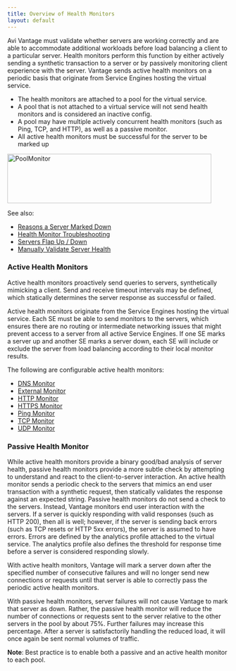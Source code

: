 ```yaml
---
title: Overview of Health Monitors
layout: default
---
```

Avi Vantage must validate whether servers are working correctly and are able to accommodate additional workloads before load balancing a client to a particular server. Health monitors perform this function by either actively sending a synthetic transaction to a server or by passively monitoring client experience with the server. Vantage sends active health monitors on a periodic basis that originate from Service Engines hosting the virtual service.

* The health monitors are attached to a pool for the virtual service.
* A pool that is not attached to a virtual service will not send health monitors and is considered an inactive config.
* A pool may have multiple actively concurrent health monitors (such as Ping, TCP, and HTTP), as well as a passive monitor.
* All active health monitors must be successful for the server to be marked up 

<a href="img/PoolMonitor.png"><img class="wp-image-9164 alignright" src="img/PoolMonitor.png" alt="PoolMonitor" width="463" height="112"></a>

See also:

* <a href="/docs/16.2.2/why-is-a-server-marked-down">Reasons a Server Marked Down</a>
* <a href="/docs/16.2.2/health-monitor-troubleshooting">Health Monitor Troubleshooting</a>
* <a href="/docs/16.2.2/servers-flapping-up-down">Servers Flap Up / Down</a>
* <a href="/docs/16.2.2/manually-validate-server-health">Manually Validate Server Health</a> 

### Active Health Monitors

Active health monitors proactively send queries to servers, synthetically mimicking a client. Send and receive timeout intervals may be defined, which statically determines the server response as successful or failed.

Active health monitors originate from the Service Engines hosting the virtual service. Each SE must be able to send monitors to the servers, which ensures there are no routing or intermediate networking issues that might prevent access to a server from all active Service Engines. If one SE marks a server up and another SE marks a server down, each SE will include or exclude the server from load balancing according to their local monitor results.

The following are configurable active health monitors:

* <a href="/docs/16.2.2/dns-health-monitor">DNS Monitor</a>
* <a href="/docs/16.2.2/external-health-monitor">External Monitor</a>
* <a href="/docs/16.2.2/http-health-monitor">HTTP Monitor</a>
* <a href="/docs/16.2.2/https-health-monitor">HTTPS Monitor</a>
* <a href="/docs/16.2.2/ping-health-monitor">Ping Monitor</a>
* <a href="/docs/16.2.2/tcp-health-monitor">TCP Monitor</a>
* <a href="/docs/16.2.2/udp-health-monitor">UDP Monitor</a> 

### Passive Health Monitor

While active health monitors provide a binary good/bad analysis of server health, passive health monitors provide a more subtle check by attempting to understand and react to the client-to-server interaction. An active health monitor sends a periodic check to the servers that mimics an end user transaction with a synthetic request, then statically validates the response against an expected string. Passive health monitors do not send a check to the servers. Instead, Vantage monitors end user interaction with the servers. If a server is quickly responding with valid responses (such as HTTP 200), then all is well; however, if the server is sending back errors (such as TCP resets or HTTP 5xx errors), the server is assumed to have errors. Errors are defined by the analytics profile attached to the virtual service. The analytics profile also defines the threshold for response time before a server is considered responding slowly.

With active health monitors, Vantage will mark a server down after the specified number of consecutive failures and will no longer send new connections or requests until that server is able to correctly pass the periodic active health monitors.

With passive health monitors, server failures will not cause Vantage to mark that server as down. Rather, the passive health monitor will reduce the number of connections or requests sent to the server relative to the other servers in the pool by about 75%. Further failures may increase this percentage. After a server is satisfactorily handling the reduced load, it will once again be sent normal volumes of traffic.

**Note**:  Best practice is to enable both a passive and an active health monitor to each pool.
